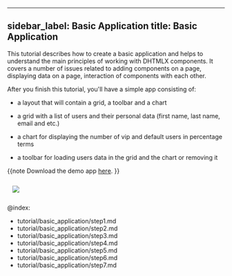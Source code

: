 
---
sidebar_label: Basic Application
title: Basic Application
---          
This tutorial describes how to create a basic application  and helps to understand the main principles of working with DHTMLX components. 
It covers a number of issues related to adding components on a page, displaying data on a page, interaction of components with each other.

After you finish this tutorial, you'll have a simple app consisting of:

- a layout that will contain a grid, a toolbar and a chart

- a grid with a list of users and their personal data (first name, last name, email and etc.)

- a chart for displaying the number of vip and default users in percentage terms

- a toolbar for loading users data in the grid and the chart or removing it

{{note
Download the demo app [here](https://dhtmlx.com/x/download/docs/basic_application.zip).
}}

<img style="margin: 12px" src="tutorial/basic_application/basic_initialization.png"/>


<div id="tutorial_step">
    <a id="get_started" href="tutorial/basic_application/step1.md"></a>
</div>





@index:
- tutorial/basic_application/step1.md
- tutorial/basic_application/step2.md
- tutorial/basic_application/step3.md
- tutorial/basic_application/step4.md
- tutorial/basic_application/step5.md
- tutorial/basic_application/step6.md
- tutorial/basic_application/step7.md



